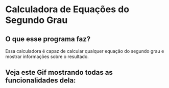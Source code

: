 # Calculadora de Equações do Segundo Grau

## O que esse programa faz?
Essa calculadora é capaz de calcular qualquer equação do segundo grau e mostrar informações sobre o resultado.

## Veja este Gif mostrando todas as funcionalidades dela:

